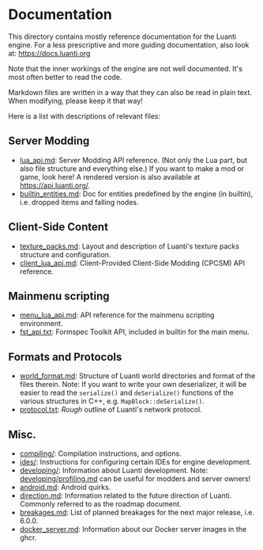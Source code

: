 # Documentation

This directory contains mostly reference documentation for the Luanti engine.
For a less prescriptive and more guiding documentation, also look at:
https://docs.luanti.org

Note that the inner workings of the engine are not well documented. It's most
often better to read the code.

Markdown files are written in a way that they can also be read in plain text.
When modifying, please keep it that way!

Here is a list with descriptions of relevant files:

## Server Modding

- [lua_api.md](lua_api.md): Server Modding API reference. (Not only the Lua part,
    but also file structure and everything else.)
    If you want to make a mod or game, look here!
    A rendered version is also available at <https://api.luanti.org/>.
- [builtin_entities.md](builtin_entities.md): Doc for entities predefined by the
    engine (in builtin), i.e. dropped items and falling nodes.

## Client-Side Content

- [texture_packs.md](texture_packs.md): Layout and description of Luanti's
    texture packs structure and configuration.
- [client_lua_api.md](client_lua_api.md): Client-Provided Client-Side Modding
    (CPCSM) API reference.

## Mainmenu scripting

- [menu_lua_api.md](menu_lua_api.md): API reference for the mainmenu scripting
    environment.
- [fst_api.txt](fst_api.txt): Formspec Toolkit API, included in builtin for the
    main menu.

## Formats and Protocols

- [world_format.md](world_format.md): Structure of Luanti world directories and
    format of the files therein.
    Note: If you want to write your own deserializer, it will be easier to read
    the `serialize()` and `deSerialize()` functions of the various structures in
    C++, e.g. `MapBlock::deSerialize()`.
- [protocol.txt](protocol.txt): *Rough* outline of Luanti's network protocol.

## Misc.

- [compiling/](compiling/): Compilation instructions, and options.
- [ides/](ides/): Instructions for configuring certain IDEs for engine development.
- [developing/](developing/): Information about Luanti development.
    Note: [developing/profiling.md](developing/profiling.md) can be useful for
    modders and server owners!
- [android.md](android.md): Android quirks.
- [direction.md](direction.md): Information related to the future direction of
    Luanti. Commonly referred to as the roadmap document.
- [breakages.md](breakages.md): List of planned breakages for the next major
    release, i.e. 6.0.0.
- [docker_server.md](docker_server.md): Information about our Docker server
    images in the ghcr.

